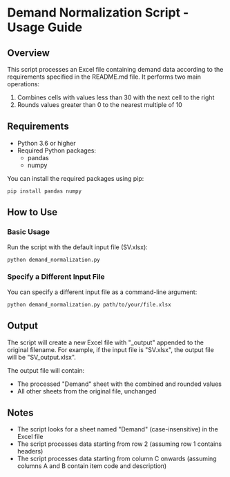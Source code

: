 # Demand Normalization Script - Usage Guide

## Overview
This script processes an Excel file containing demand data according to the requirements specified in the README.md file. It performs two main operations:
1. Combines cells with values less than 30 with the next cell to the right
2. Rounds values greater than 0 to the nearest multiple of 10

## Requirements
- Python 3.6 or higher
- Required Python packages:
  - pandas
  - numpy

You can install the required packages using pip:
```
pip install pandas numpy
```

## How to Use

### Basic Usage
Run the script with the default input file (SV.xlsx):
```
python demand_normalization.py
```

### Specify a Different Input File
You can specify a different input file as a command-line argument:
```
python demand_normalization.py path/to/your/file.xlsx
```

## Output
The script will create a new Excel file with "_output" appended to the original filename. For example, if the input file is "SV.xlsx", the output file will be "SV_output.xlsx".

The output file will contain:
- The processed "Demand" sheet with the combined and rounded values
- All other sheets from the original file, unchanged

## Notes
- The script looks for a sheet named "Demand" (case-insensitive) in the Excel file
- The script processes data starting from row 2 (assuming row 1 contains headers)
- The script processes data starting from column C onwards (assuming columns A and B contain item code and description)
